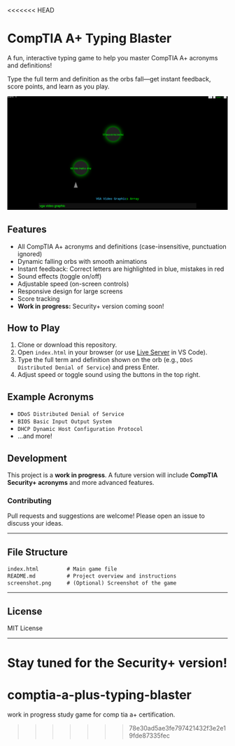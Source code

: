 <<<<<<< HEAD
# CompTIA A+ Typing Blaster

A fun, interactive typing game to help you master CompTIA A+ acronyms and definitions!

Type the full term and definition as the orbs fall—get instant feedback, score points, and learn as you play.

![screenshot](screenshot.png)

## Features

- All CompTIA A+ acronyms and definitions (case-insensitive, punctuation ignored)
- Dynamic falling orbs with smooth animations
- Instant feedback: Correct letters are highlighted in blue, mistakes in red
- Sound effects (toggle on/off)
- Adjustable speed (on-screen controls)
- Responsive design for large screens
- Score tracking
- **Work in progress:** Security+ version coming soon!

## How to Play

1. Clone or download this repository.
2. Open `index.html` in your browser (or use [Live Server](https://marketplace.visualstudio.com/items?itemName=ritwickdey.LiveServer) in VS Code).
3. Type the full term and definition shown on the orb (e.g., `DDoS Distributed Denial of Service`) and press Enter.
4. Adjust speed or toggle sound using the buttons in the top right.

## Example Acronyms

- `DDoS Distributed Denial of Service`
- `BIOS Basic Input Output System`
- `DHCP Dynamic Host Configuration Protocol`
- ...and more!

## Development

This project is a **work in progress**.
A future version will include **CompTIA Security+ acronyms** and more advanced features.

### Contributing

Pull requests and suggestions are welcome!
Please open an issue to discuss your ideas.

---

## File Structure

```
index.html         # Main game file
README.md          # Project overview and instructions
screenshot.png     # (Optional) Screenshot of the game
```

---

## License

MIT License

---

**Stay tuned for the Security+ version!**
=======
# comptia-a-plus-typing-blaster
work in progress study game for comp tia a+ certification.
>>>>>>> 78e30ad5ae3fe797421432f3e2e19fde87335fec
